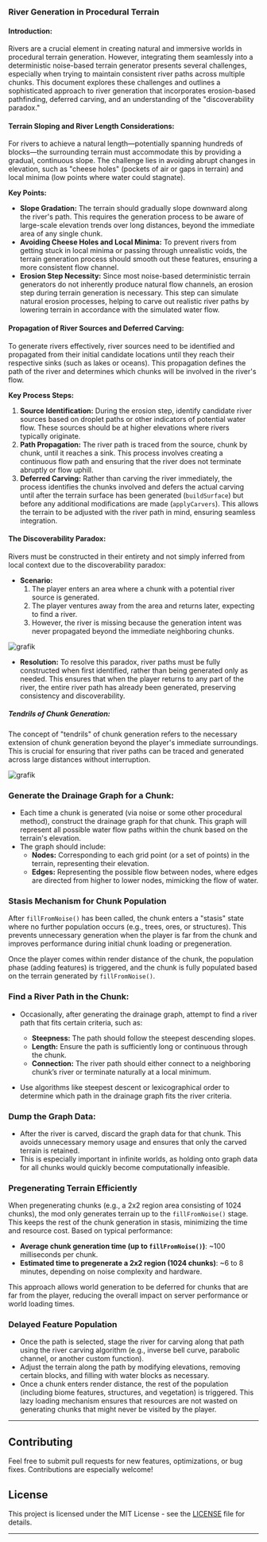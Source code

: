 ### **River Generation in Procedural Terrain**

#### **Introduction:**
Rivers are a crucial element in creating natural and immersive worlds in procedural terrain generation. However, integrating them seamlessly into a deterministic noise-based terrain generator presents several challenges, especially when trying to maintain consistent river paths across multiple chunks. This document explores these challenges and outlines a sophisticated approach to river generation that incorporates erosion-based pathfinding, deferred carving, and an understanding of the "discoverability paradox."

#### **Terrain Sloping and River Length Considerations:**
For rivers to achieve a natural length—potentially spanning hundreds of blocks—the surrounding terrain must accommodate this by providing a gradual, continuous slope. The challenge lies in avoiding abrupt changes in elevation, such as "cheese holes" (pockets of air or gaps in terrain) and local minima (low points where water could stagnate).

**Key Points:**
- **Slope Gradation:** The terrain should gradually slope downward along the river's path. This requires the generation process to be aware of large-scale elevation trends over long distances, beyond the immediate area of any single chunk.
- **Avoiding Cheese Holes and Local Minima:** To prevent rivers from getting stuck in local minima or passing through unrealistic voids, the terrain generation process should smooth out these features, ensuring a more consistent flow channel. 
- **Erosion Step Necessity:** Since most noise-based deterministic terrain generators do not inherently produce natural flow channels, an erosion step during terrain generation is necessary. This step can simulate natural erosion processes, helping to carve out realistic river paths by lowering terrain in accordance with the simulated water flow.

#### **Propagation of River Sources and Deferred Carving:**
To generate rivers effectively, river sources need to be identified and propagated from their initial candidate locations until they reach their respective sinks (such as lakes or oceans). This propagation defines the path of the river and determines which chunks will be involved in the river's flow.

**Key Process Steps:**
1. **Source Identification:** During the erosion step, identify candidate river sources based on droplet paths or other indicators of potential water flow. These sources should be at higher elevations where rivers typically originate.
2. **Path Propagation:** The river path is traced from the source, chunk by chunk, until it reaches a sink. This process involves creating a continuous flow path and ensuring that the river does not terminate abruptly or flow uphill.
3. **Deferred Carving:** Rather than carving the river immediately, the process identifies the chunks involved and defers the actual carving until after the terrain surface has been generated (`buildSurface`) but before any additional modifications are made (`applyCarvers`). This allows the terrain to be adjusted with the river path in mind, ensuring seamless integration.

#### **The Discoverability Paradox:**
Rivers must be constructed in their entirety and not simply inferred from local context due to the discoverability paradox:

- **Scenario:**
  1. The player enters an area where a chunk with a potential river source is generated.
  2. The player ventures away from the area and returns later, expecting to find a river.
  3. However, the river is missing because the generation intent was never propagated beyond the immediate neighboring chunks.

![grafik](https://github.com/user-attachments/assets/8e4dc8a8-8637-4718-9b0d-fe496f3ac0f9)


- **Resolution:**
  To resolve this paradox, river paths must be fully constructed when first identified, rather than being generated only as needed. This ensures that when the player returns to any part of the river, the entire river path has already been generated, preserving consistency and discoverability.

##### **Tendrils of Chunk Generation:**
The concept of "tendrils" of chunk generation refers to the necessary extension of chunk generation beyond the player's immediate surroundings. This is crucial for ensuring that river paths can be traced and generated across large distances without interruption.

![grafik](https://github.com/user-attachments/assets/1a6d757e-977b-4d6a-a333-08e4b90f80c2)


### **Generate the Drainage Graph for a Chunk:**
   - Each time a chunk is generated (via noise or some other procedural method), construct the drainage graph for that chunk. This graph will represent all possible water flow paths within the chunk based on the terrain's elevation.
   - The graph should include:
     - **Nodes:** Corresponding to each grid point (or a set of points) in the terrain, representing their elevation.
     - **Edges:** Representing the possible flow between nodes, where edges are directed from higher to lower nodes, mimicking the flow of water.

### **Stasis Mechanism for Chunk Population**
After `fillFromNoise()` has been called, the chunk enters a "stasis" state where no further population occurs (e.g., trees, ores, or structures). This prevents unnecessary generation when the player is far from the chunk and improves performance during initial chunk loading or pregeneration.

Once the player comes within render distance of the chunk, the population phase (adding features) is triggered, and the chunk is fully populated based on the terrain generated by `fillFromNoise()`.

### **Find a River Path in the Chunk:**
   - Occasionally, after generating the drainage graph, attempt to find a river path that fits certain criteria, such as:
     - **Steepness:** The path should follow the steepest descending slopes.
     - **Length:** Ensure the path is sufficiently long or continuous through the chunk.
     - **Connection:** The river path should either connect to a neighboring chunk’s river or terminate naturally at a local minimum.
   
   - Use algorithms like steepest descent or lexicographical order to determine which path in the drainage graph fits the river criteria.

### **Dump the Graph Data:**
   - After the river is carved, discard the graph data for that chunk. This avoids unnecessary memory usage and ensures that only the carved terrain is retained.
   - This is especially important in infinite worlds, as holding onto graph data for all chunks would quickly become computationally infeasible.

### **Pregenerating Terrain Efficiently**
When pregenerating chunks (e.g., a 2x2 region area consisting of 1024 chunks), the mod only generates terrain up to the `fillFromNoise()` stage. This keeps the rest of the chunk generation in stasis, minimizing the time and resource cost. Based on typical performance:
- **Average chunk generation time (up to `fillFromNoise()`)**: ~100 milliseconds per chunk.
- **Estimated time to pregenerate a 2x2 region (1024 chunks)**: ~6 to 8 minutes, depending on noise complexity and hardware.

This approach allows world generation to be deferred for chunks that are far from the player, reducing the overall impact on server performance or world loading times.

### **Delayed Feature Population**
   - Once the path is selected, stage the river for carving along that path using the river carving algorithm (e.g., inverse bell curve, parabolic channel, or another custom function).
   - Adjust the terrain along the path by modifying elevations, removing certain blocks, and filling with water blocks as necessary.
   - Once a chunk enters render distance, the rest of the population (including biome features, structures, and vegetation) is triggered. This lazy loading mechanism ensures that resources are not wasted on generating chunks that might never be visited by the player.

     
------------------------------------------

## Contributing

Feel free to submit pull requests for new features, optimizations, or bug fixes. Contributions are especially welcome!

## License

This project is licensed under the MIT License - see the [LICENSE](LICENSE) file for details.

---
